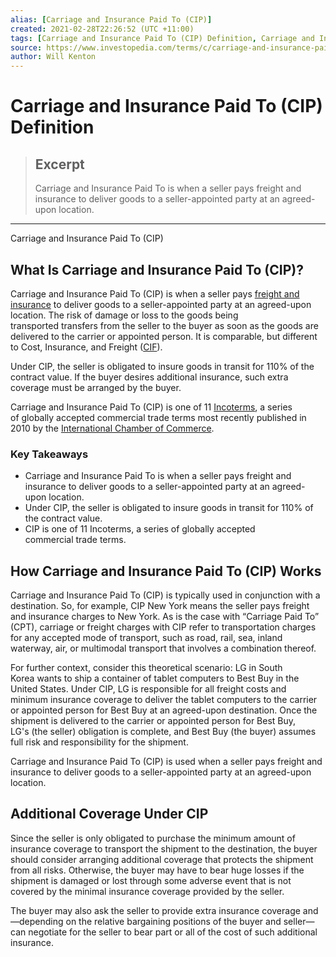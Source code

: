 ```yaml
---
alias: [Carriage and Insurance Paid To (CIP)]
created: 2021-02-28T22:26:52 (UTC +11:00)
tags: [Carriage and Insurance Paid To (CIP) Definition, Carriage and Insurance Paid To (CIP)]
source: https://www.investopedia.com/terms/c/carriage-and-insurance-paid-cip.asp
author: Will Kenton
---
```


# Carriage and Insurance Paid To (CIP) Definition

> ## Excerpt
> Carriage and Insurance Paid To is when a seller pays freight and insurance to deliver goods to a seller-appointed party at an agreed-upon location.

---

Carriage and Insurance Paid To (CIP)
## What Is Carriage and Insurance Paid To (CIP)?

Carriage and Insurance Paid To (CIP) is when a seller pays [freight and insurance](https://www.investopedia.com/terms/c/cfr.asp) to deliver goods to a seller-appointed party at an agreed-upon location. The risk of damage or loss to the goods being transported transfers from the seller to the buyer as soon as the goods are delivered to the carrier or appointed person. It is comparable, but different to Cost, Insurance, and Freight ([CIF](https://www.investopedia.com/terms/c/cif.asp)).

Under CIP, the seller is obligated to insure goods in transit for 110% of the contract value. If the buyer desires additional insurance, such extra coverage must be arranged by the buyer.

Carriage and Insurance Paid To (CIP) is one of 11 [Incoterms](https://www.investopedia.com/terms/i/incoterms.asp), a series of globally accepted commercial trade terms most recently published in 2010 by the [International Chamber of Commerce](https://www.investopedia.com/terms/i/international-chamber-of-commerce-icc.asp).

### Key Takeaways

-   Carriage and Insurance Paid To is when a seller pays freight and insurance to deliver goods to a seller-appointed party at an agreed-upon location.
-   Under CIP, the seller is obligated to insure goods in transit for 110% of the contract value.
-   CIP is one of 11 Incoterms, a series of globally accepted commercial trade terms.

## How Carriage and Insurance Paid To (CIP) Works

Carriage and Insurance Paid To (CIP) is typically used in conjunction with a destination. So, for example, CIP New York means the seller pays freight and insurance charges to New York. As is the case with “Carriage Paid To” (CPT), carriage or freight charges with CIP refer to transportation charges for any accepted mode of transport, such as road, rail, sea, inland waterway, air, or multimodal transport that involves a combination thereof.

For further context, consider this theoretical scenario: LG in South Korea wants to ship a container of tablet computers to Best Buy in the United States. Under CIP, LG is responsible for all freight costs and minimum insurance coverage to deliver the tablet computers to the carrier or appointed person for Best Buy at an agreed-upon destination. Once the shipment is delivered to the carrier or appointed person for Best Buy, LG's (the seller) obligation is complete, and Best Buy (the buyer) assumes full risk and responsibility for the shipment.

Carriage and Insurance Paid To (CIP) is used when a seller pays freight and insurance to deliver goods to a seller-appointed party at an agreed-upon location.

## Additional Coverage Under CIP

Since the seller is only obligated to purchase the minimum amount of insurance coverage to transport the shipment to the destination, the buyer should consider arranging additional coverage that protects the shipment from all risks. Otherwise, the buyer may have to bear huge losses if the shipment is damaged or lost through some adverse event that is not covered by the minimal insurance coverage provided by the seller.

The buyer may also ask the seller to provide extra insurance coverage and—depending on the relative bargaining positions of the buyer and seller—can negotiate for the seller to bear part or all of the cost of such additional insurance.
